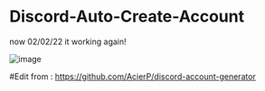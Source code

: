 # Discord-Auto-Create-Account



now 02/02/22 it working again!

![image](https://user-images.githubusercontent.com/59871949/136517164-b084c267-1c2b-481d-85de-150c0f9a1a8e.png)


#Edit from : https://github.com/AcierP/discord-account-generator
